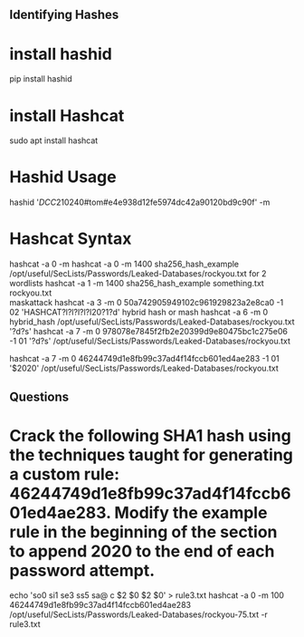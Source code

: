 ## Identifying Hashes
# install hashid
pip install hashid
# install Hashcat
sudo apt install hashcat

# Hashid Usage
hashid '$DCC2$10240#tom#e4e938d12fe5974dc42a90120bd9c90f' -m


# Hashcat Syntax
hashcat -a 0 -m <hash type> <hash file> <wordlist>
hashcat -a 0 -m 1400 sha256_hash_example /opt/useful/SecLists/Passwords/Leaked-Databases/rockyou.txt
for 2 wordlists
hashcat -a 1 -m 1400 sha256_hash_example something.txt rockyou.txt  
  maskattack
  hashcat -a 3 -m 0 50a742905949102c961929823a2e8ca0 -1 02 'HASHCAT?l?l?l?l?l20?1?d'
  hybrid hash or mash
  hashcat -a 6 -m 0 hybrid_hash /opt/useful/SecLists/Passwords/Leaked-Databases/rockyou.txt '?d?s'
  hashcat -a 7 -m 0 978078e7845f2fb2e20399d9e80475bc1c275e06 -1 01 '?d?s' /opt/useful/SecLists/Passwords/Leaked-Databases/rockyou.txt
  
  hashcat -a 7 -m 0 46244749d1e8fb99c37ad4f14fccb601ed4ae283 -1 01 '$2020' /opt/useful/SecLists/Passwords/Leaked-Databases/rockyou.txt

 ## Questions ##
  #  Crack the following SHA1 hash using the techniques taught for generating a custom rule: 46244749d1e8fb99c37ad4f14fccb601ed4ae283. Modify the example rule in the beginning of the section to append 2020 to the end of each password attempt.
  echo 'so0 si1 se3 ss5 sa@ c $2 $0 $2 $0' > rule3.txt
   hashcat -a 0 -m 100 46244749d1e8fb99c37ad4f14fccb601ed4ae283 /opt/useful/SecLists/Passwords/Leaked-Databases/rockyou-75.txt -r rule3.txt
